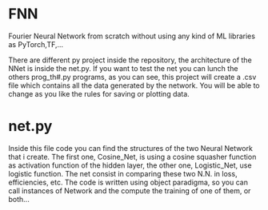 # FNN
Fourier Neural Network from scratch without using any kind of ML libraries as PyTorch,TF,...

There are different py project inside the repository, the architecture of the NNet is inside the net.py.
If you want to test the net you can lunch the others prog_th#.py programs, as you can see, this project will create a .csv file which contains all the data generated by the network. You will be able to change as you like the rules for saving or plotting data.

# net.py

Inside this file code you can find the structures of the two Neural Network that i create. The first one, Cosine_Net, is using a cosine squasher function as activation function of the hidden layer, the other one, Logistic_Net, use logistic function. The net consist in comparing these two N.N. in loss, efficiencies, etc. 
The code is written using object paradigma, so you can call instances of Network and the compute the training of one of them, or both...
